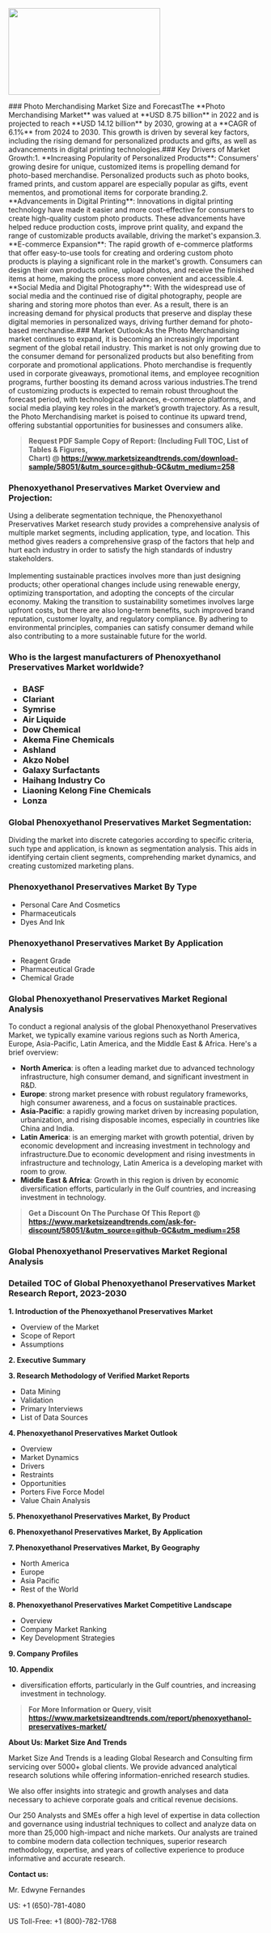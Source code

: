 <p><img class="alignnone size-medium wp-image-20088" src="https://ffe5etoiles.com/wp-content/uploads/2024/12/MST1-300x171.png" alt="" width="300" height="171" /></p>### Photo Merchandising Market Size and ForecastThe **Photo Merchandising Market** was valued at **USD 8.75 billion** in 2022 and is projected to reach **USD 14.12 billion** by 2030, growing at a **CAGR of 6.1%** from 2024 to 2030. This growth is driven by several key factors, including the rising demand for personalized products and gifts, as well as advancements in digital printing technologies.### Key Drivers of Market Growth:1. **Increasing Popularity of Personalized Products**: Consumers' growing desire for unique, customized items is propelling demand for photo-based merchandise. Personalized products such as photo books, framed prints, and custom apparel are especially popular as gifts, event mementos, and promotional items for corporate branding.2. **Advancements in Digital Printing**: Innovations in digital printing technology have made it easier and more cost-effective for consumers to create high-quality custom photo products. These advancements have helped reduce production costs, improve print quality, and expand the range of customizable products available, driving the market's expansion.3. **E-commerce Expansion**: The rapid growth of e-commerce platforms that offer easy-to-use tools for creating and ordering custom photo products is playing a significant role in the market's growth. Consumers can design their own products online, upload photos, and receive the finished items at home, making the process more convenient and accessible.4. **Social Media and Digital Photography**: With the widespread use of social media and the continued rise of digital photography, people are sharing and storing more photos than ever. As a result, there is an increasing demand for physical products that preserve and display these digital memories in personalized ways, driving further demand for photo-based merchandise.### Market Outlook:As the Photo Merchandising market continues to expand, it is becoming an increasingly important segment of the global retail industry. This market is not only growing due to the consumer demand for personalized products but also benefiting from corporate and promotional applications. Photo merchandise is frequently used in corporate giveaways, promotional items, and employee recognition programs, further boosting its demand across various industries.The trend of customizing products is expected to remain robust throughout the forecast period, with technological advances, e-commerce platforms, and social media playing key roles in the market’s growth trajectory. As a result, the Photo Merchandising market is poised to continue its upward trend, offering substantial opportunities for businesses and consumers alike.</p><blockquote id="" class=""><strong>Request PDF Sample Copy of Report: (Including Full TOC, List of Tables &amp; Figures, Chart)&nbsp;@&nbsp;<strong><a href="https://www.marketsizeandtrends.com/download-sample/58051/&utm_source=github-GC&utm_medium=258" target="_blank">https://www.marketsizeandtrends.com/download-sample/58051/&utm_source=github-GC&utm_medium=258</a></strong></strong></blockquote><h3 id="" class="">Phenoxyethanol Preservatives Market&nbsp;Overview and Projection:</h3><p id="" class="">Using a deliberate segmentation technique, the Phenoxyethanol Preservatives Market research study provides a comprehensive analysis of multiple market segments, including application, type, and location. This method gives readers a comprehensive grasp of the factors that help and hurt each industry in order to satisfy the high standards of industry stakeholders. <br /> <br />Implementing sustainable practices involves more than just designing products; other operational changes include using renewable energy, optimizing transportation, and adopting the concepts of the circular economy. Making the transition to sustainability sometimes involves large upfront costs, but there are also long-term benefits, such improved brand reputation, customer loyalty, and regulatory compliance. By adhering to environmental principles, companies can satisfy consumer demand while also contributing to a more sustainable future for the world.</p><h3 id="" class="">Who is the largest manufacturers of&nbsp;Phenoxyethanol Preservatives Market worldwide?</h3><h3 class=""><p><ul><li>BASF </li><li> Clariant </li><li> Symrise </li><li> Air Liquide </li><li> Dow Chemical </li><li> Akema Fine Chemicals </li><li> Ashland </li><li> Akzo Nobel </li><li> Galaxy Surfactants </li><li> Haihang Industry Co </li><li> Liaoning Kelong Fine Chemicals </li><li> Lonza</li></ul></p></h3><h3 id="" class="">Global&nbsp;Phenoxyethanol Preservatives Market Segmentation:</h3><p id="" class="">Dividing the market into discrete categories according to specific criteria, such type and application, is known as segmentation analysis. This aids in identifying certain client segments, comprehending market dynamics, and creating customized marketing plans.</p><h3 id="" class="">Phenoxyethanol Preservatives Market&nbsp;By Type</h3><p><p><ul><li>Personal Care And Cosmetics</li><li> Pharmaceuticals</li><li> Dyes And Ink</p></li></ul></p></p><h3 id="" class="">Phenoxyethanol Preservatives Market&nbsp;By Application</h3><p class=""><p><ul><li>Reagent Grade</li><li> Pharmaceutical Grade</li><li> Chemical Grade</li></ul></p></p><h3 id="" class="">Global Phenoxyethanol Preservatives Market Regional Analysis</h3><p id="" class="">To conduct a regional analysis of the global Phenoxyethanol Preservatives Market, we typically examine various regions such as North America, Europe, Asia-Pacific, Latin America, and the Middle East &amp; Africa. Here's a brief overview:</p><ul><li><strong>North America</strong>: is often a leading market due to advanced technology infrastructure, high consumer demand, and significant investment in R&amp;D.</li><li><strong>Europe</strong>: strong market presence with robust regulatory frameworks, high consumer awareness, and a focus on sustainable practices.</li><li><strong>Asia-Pacific</strong>: a rapidly growing market driven by increasing population, urbanization, and rising disposable incomes, especially in countries like China and India.</li><li><strong>Latin America</strong>: is an emerging market with growth potential, driven by economic development and increasing investment in technology and infrastructure.Due to economic development and rising investments in infrastructure and technology, Latin America is a developing market with room to grow.</li><li><strong>Middle East &amp; Africa</strong>: Growth in this region is driven by economic diversification efforts, particularly in the Gulf countries, and increasing investment in technology.</li></ul><blockquote id="" class=""><strong>Get a Discount On The Purchase Of This Report @ <strong><a href="https://www.marketsizeandtrends.com/ask-for-discount/58051/&utm_source=github-GC&utm_medium=258" target="_blank">https://www.marketsizeandtrends.com/ask-for-discount/58051/&utm_source=github-GC&utm_medium=258</a></strong></strong></blockquote><h3 id="" class="">Global Phenoxyethanol Preservatives Market Regional Analysis</h3><h3 id="" class="">Detailed TOC of Global Phenoxyethanol Preservatives Market Research Report, 2023-2030</h3><p id="" class=""><strong>1. Introduction of the Phenoxyethanol Preservatives Market</strong></p><ul><li>Overview of the Market</li><li>Scope of Report</li><li>Assumptions</li></ul><p id="" class=""><strong>2. Executive Summary</strong></p><p id="" class=""><strong>3. Research Methodology of Verified Market Reports</strong></p><ul><li>Data Mining</li><li>Validation</li><li>Primary Interviews</li><li>List of Data Sources</li></ul><p id="" class=""><strong>4. Phenoxyethanol Preservatives Market Outlook</strong></p><ul><li>Overview</li><li>Market Dynamics</li><li>Drivers</li><li>Restraints</li><li>Opportunities</li><li>Porters Five Force Model</li><li>Value Chain Analysis</li></ul><p id="" class=""><strong>5. Phenoxyethanol Preservatives Market, By Product</strong></p><p id="" class=""><strong>6. Phenoxyethanol Preservatives Market, By Application</strong></p><p id="" class=""><strong>7. Phenoxyethanol Preservatives Market, By Geography</strong></p><ul><li>North America</li><li>Europe</li><li>Asia Pacific</li><li>Rest of the World</li></ul><p id="" class=""><strong>8. Phenoxyethanol Preservatives Market Competitive Landscape</strong></p><ul><li>Overview</li><li>Company Market Ranking</li><li>Key Development Strategies</li></ul><p id="" class=""><strong>9. Company Profiles</strong></p><p id="" class=""><strong>10. Appendix</strong></p><ul><li>diversification efforts, particularly in the Gulf countries, and increasing investment in technology.</li></ul><blockquote id="" class=""><strong>For More Information or Query, visit <strong><strong><a href="https://www.marketsizeandtrends.com/report/phenoxyethanol-preservatives-market/" target="_blank">https://www.marketsizeandtrends.com/report/phenoxyethanol-preservatives-market/</a></strong></strong></strong></blockquote><p id="" class=""><strong>About Us: Market Size And Trends</strong></p><p id="" class="">Market Size And Trends is a leading Global Research and Consulting firm servicing over 5000+ global clients. We provide advanced analytical research solutions while offering information-enriched research studies.</p><p id="" class="">We also offer insights into strategic and growth analyses and data necessary to achieve corporate goals and critical revenue decisions.</p><p id="" class="">Our 250 Analysts and SMEs offer a high level of expertise in data collection and governance using industrial techniques to collect and analyze data on more than 25,000 high-impact and niche markets. Our analysts are trained to combine modern data collection techniques, superior research methodology, expertise, and years of collective experience to produce informative and accurate research.</p><p id="" class=""><strong>Contact us:</strong></p><p id="" class="">Mr. Edwyne Fernandes</p><p id="" class="">US: +1 (650)-781-4080</p><p id="" class="">US Toll-Free: +1 (800)-782-1768</p>
